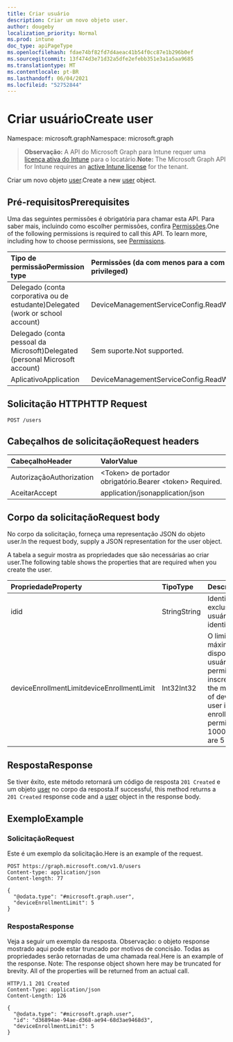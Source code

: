 ```yaml
---
title: Criar usuário
description: Criar um novo objeto user.
author: dougeby
localization_priority: Normal
ms.prod: intune
doc_type: apiPageType
ms.openlocfilehash: fdae74bf82fd7d4aeac41b54f0cc87e1b296b0ef
ms.sourcegitcommit: 13f474d3e71d32a5dfe2efebb351e3a1a5aa9685
ms.translationtype: MT
ms.contentlocale: pt-BR
ms.lasthandoff: 06/04/2021
ms.locfileid: "52752844"
---
```

# <a name="create-user"></a><span data-ttu-id="411a0-103">Criar usuário</span><span class="sxs-lookup"><span data-stu-id="411a0-103">Create user</span></span>

<span data-ttu-id="411a0-104">Namespace: microsoft.graph</span><span class="sxs-lookup"><span data-stu-id="411a0-104">Namespace: microsoft.graph</span></span>

> <span data-ttu-id="411a0-105">**Observação:** A API do Microsoft Graph para Intune requer uma [licença ativa do Intune](https://go.microsoft.com/fwlink/?linkid=839381) para o locatário.</span><span class="sxs-lookup"><span data-stu-id="411a0-105">**Note:** The Microsoft Graph API for Intune requires an [active Intune license](https://go.microsoft.com/fwlink/?linkid=839381) for the tenant.</span></span>

<span data-ttu-id="411a0-106">Criar um novo objeto [user](../resources/intune-onboarding-user.md).</span><span class="sxs-lookup"><span data-stu-id="411a0-106">Create a new [user](../resources/intune-onboarding-user.md) object.</span></span>

## <a name="prerequisites"></a><span data-ttu-id="411a0-107">Pré-requisitos</span><span class="sxs-lookup"><span data-stu-id="411a0-107">Prerequisites</span></span>
<span data-ttu-id="411a0-p101">Uma das seguintes permissões é obrigatória para chamar esta API. Para saber mais, incluindo como escolher permissões, confira [Permissões](/graph/permissions-reference).</span><span class="sxs-lookup"><span data-stu-id="411a0-p101">One of the following permissions is required to call this API. To learn more, including how to choose permissions, see [Permissions](/graph/permissions-reference).</span></span>

|<span data-ttu-id="411a0-110">Tipo de permissão</span><span class="sxs-lookup"><span data-stu-id="411a0-110">Permission type</span></span>|<span data-ttu-id="411a0-111">Permissões (da com menos para a com mais privilégios)</span><span class="sxs-lookup"><span data-stu-id="411a0-111">Permissions (from least to most privileged)</span></span>|
|:---|:---|
|<span data-ttu-id="411a0-112">Delegado (conta corporativa ou de estudante)</span><span class="sxs-lookup"><span data-stu-id="411a0-112">Delegated (work or school account)</span></span>|<span data-ttu-id="411a0-113">DeviceManagementServiceConfig.ReadWrite.All</span><span class="sxs-lookup"><span data-stu-id="411a0-113">DeviceManagementServiceConfig.ReadWrite.All</span></span>|
|<span data-ttu-id="411a0-114">Delegado (conta pessoal da Microsoft)</span><span class="sxs-lookup"><span data-stu-id="411a0-114">Delegated (personal Microsoft account)</span></span>|<span data-ttu-id="411a0-115">Sem suporte.</span><span class="sxs-lookup"><span data-stu-id="411a0-115">Not supported.</span></span>|
|<span data-ttu-id="411a0-116">Aplicativo</span><span class="sxs-lookup"><span data-stu-id="411a0-116">Application</span></span>|<span data-ttu-id="411a0-117">DeviceManagementServiceConfig.ReadWrite.All</span><span class="sxs-lookup"><span data-stu-id="411a0-117">DeviceManagementServiceConfig.ReadWrite.All</span></span>|

## <a name="http-request"></a><span data-ttu-id="411a0-118">Solicitação HTTP</span><span class="sxs-lookup"><span data-stu-id="411a0-118">HTTP Request</span></span>
<!-- {
  "blockType": "ignored"
}
-->
``` http
POST /users
```

## <a name="request-headers"></a><span data-ttu-id="411a0-119">Cabeçalhos de solicitação</span><span class="sxs-lookup"><span data-stu-id="411a0-119">Request headers</span></span>
|<span data-ttu-id="411a0-120">Cabeçalho</span><span class="sxs-lookup"><span data-stu-id="411a0-120">Header</span></span>|<span data-ttu-id="411a0-121">Valor</span><span class="sxs-lookup"><span data-stu-id="411a0-121">Value</span></span>|
|:---|:---|
|<span data-ttu-id="411a0-122">Autorização</span><span class="sxs-lookup"><span data-stu-id="411a0-122">Authorization</span></span>|<span data-ttu-id="411a0-123">&lt;Token&gt; de portador obrigatório.</span><span class="sxs-lookup"><span data-stu-id="411a0-123">Bearer &lt;token&gt; Required.</span></span>|
|<span data-ttu-id="411a0-124">Aceitar</span><span class="sxs-lookup"><span data-stu-id="411a0-124">Accept</span></span>|<span data-ttu-id="411a0-125">application/json</span><span class="sxs-lookup"><span data-stu-id="411a0-125">application/json</span></span>|

## <a name="request-body"></a><span data-ttu-id="411a0-126">Corpo da solicitação</span><span class="sxs-lookup"><span data-stu-id="411a0-126">Request body</span></span>
<span data-ttu-id="411a0-127">No corpo da solicitação, forneça uma representação JSON do objeto user.</span><span class="sxs-lookup"><span data-stu-id="411a0-127">In the request body, supply a JSON representation for the user object.</span></span>

<span data-ttu-id="411a0-128">A tabela a seguir mostra as propriedades que são necessárias ao criar user.</span><span class="sxs-lookup"><span data-stu-id="411a0-128">The following table shows the properties that are required when you create the user.</span></span>

|<span data-ttu-id="411a0-129">Propriedade</span><span class="sxs-lookup"><span data-stu-id="411a0-129">Property</span></span>|<span data-ttu-id="411a0-130">Tipo</span><span class="sxs-lookup"><span data-stu-id="411a0-130">Type</span></span>|<span data-ttu-id="411a0-131">Descrição</span><span class="sxs-lookup"><span data-stu-id="411a0-131">Description</span></span>|
|:---|:---|:---|
|<span data-ttu-id="411a0-132">id</span><span class="sxs-lookup"><span data-stu-id="411a0-132">id</span></span>|<span data-ttu-id="411a0-133">String</span><span class="sxs-lookup"><span data-stu-id="411a0-133">String</span></span>|<span data-ttu-id="411a0-134">Identificador exclusivo do usuário.</span><span class="sxs-lookup"><span data-stu-id="411a0-134">Unique identifier of the user.</span></span>|
|<span data-ttu-id="411a0-135">deviceEnrollmentLimit</span><span class="sxs-lookup"><span data-stu-id="411a0-135">deviceEnrollmentLimit</span></span>|<span data-ttu-id="411a0-136">Int32</span><span class="sxs-lookup"><span data-stu-id="411a0-136">Int32</span></span>|<span data-ttu-id="411a0-137">O limite do número máximo de dispositivos que o usuário tem permissão para inscrever.</span><span class="sxs-lookup"><span data-stu-id="411a0-137">The limit on the maximum number of devices that the user is permitted to enroll.</span></span> <span data-ttu-id="411a0-138">Os valores permitidos vão de 5 a 1000.</span><span class="sxs-lookup"><span data-stu-id="411a0-138">Allowed values are 5 or 1000.</span></span>|



## <a name="response"></a><span data-ttu-id="411a0-139">Resposta</span><span class="sxs-lookup"><span data-stu-id="411a0-139">Response</span></span>
<span data-ttu-id="411a0-140">Se tiver êxito, este método retornará um código de resposta `201 Created` e um objeto [user](../resources/intune-onboarding-user.md) no corpo da resposta.</span><span class="sxs-lookup"><span data-stu-id="411a0-140">If successful, this method returns a `201 Created` response code and a [user](../resources/intune-onboarding-user.md) object in the response body.</span></span>

## <a name="example"></a><span data-ttu-id="411a0-141">Exemplo</span><span class="sxs-lookup"><span data-stu-id="411a0-141">Example</span></span>

### <a name="request"></a><span data-ttu-id="411a0-142">Solicitação</span><span class="sxs-lookup"><span data-stu-id="411a0-142">Request</span></span>
<span data-ttu-id="411a0-143">Este é um exemplo da solicitação.</span><span class="sxs-lookup"><span data-stu-id="411a0-143">Here is an example of the request.</span></span>
``` http
POST https://graph.microsoft.com/v1.0/users
Content-type: application/json
Content-length: 77

{
  "@odata.type": "#microsoft.graph.user",
  "deviceEnrollmentLimit": 5
}
```

### <a name="response"></a><span data-ttu-id="411a0-144">Resposta</span><span class="sxs-lookup"><span data-stu-id="411a0-144">Response</span></span>
<span data-ttu-id="411a0-p103">Veja a seguir um exemplo da resposta. Observação: o objeto response mostrado aqui pode estar truncado por motivos de concisão. Todas as propriedades serão retornadas de uma chamada real.</span><span class="sxs-lookup"><span data-stu-id="411a0-p103">Here is an example of the response. Note: The response object shown here may be truncated for brevity. All of the properties will be returned from an actual call.</span></span>
``` http
HTTP/1.1 201 Created
Content-Type: application/json
Content-Length: 126

{
  "@odata.type": "#microsoft.graph.user",
  "id": "d36894ae-94ae-d368-ae94-68d3ae9468d3",
  "deviceEnrollmentLimit": 5
}
```




